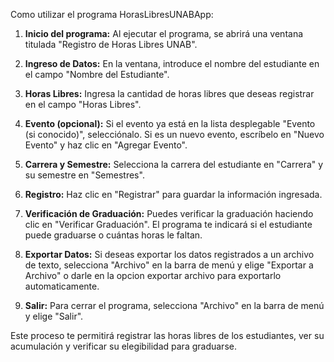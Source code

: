 Como utilizar el programa HorasLibresUNABApp:

1. **Inicio del programa:** Al ejecutar el programa, se abrirá una ventana titulada "Registro de Horas Libres UNAB".

2. **Ingreso de Datos:** En la ventana, introduce el nombre del estudiante en el campo "Nombre del Estudiante".

3. **Horas Libres:** Ingresa la cantidad de horas libres que deseas registrar en el campo "Horas Libres".

4. **Evento (opcional):** Si el evento ya está en la lista desplegable "Evento (si conocido)", selecciónalo. Si es un nuevo evento, escríbelo en "Nuevo Evento" y haz clic en "Agregar Evento".

5. **Carrera y Semestre:** Selecciona la carrera del estudiante en "Carrera" y su semestre en "Semestres".

6. **Registro:** Haz clic en "Registrar" para guardar la información ingresada.

7. **Verificación de Graduación:** Puedes verificar la graduación haciendo clic en "Verificar Graduación". El programa te indicará si el estudiante puede graduarse o cuántas horas le faltan.

8. **Exportar Datos:** Si deseas exportar los datos registrados a un archivo de texto, selecciona "Archivo" en la barra de menú y elige "Exportar a Archivo" o darle en la opcion exportar archivo para exportarlo automaticamente.

9. **Salir:** Para cerrar el programa, selecciona "Archivo" en la barra de menú y elige "Salir".

Este proceso te permitirá registrar las horas libres de los estudiantes, ver su acumulación y verificar su elegibilidad para graduarse.
